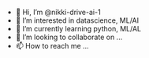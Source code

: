 - 👋 Hi, I’m @nikki-drive-ai-1
- 👀 I’m interested in datascience, ML/AI
- 🌱 I’m currently learning python, ML/AL
- 💞️ I’m looking to collaborate on ...
- 📫 How to reach me ...

<!---
nikki-drive-ai-1/nikki-drive-ai-1 is a ✨ special ✨ repository because its `README.md` (this file) appears on your GitHub profile.
You can click the Preview link to take a look at your changes.
--->
